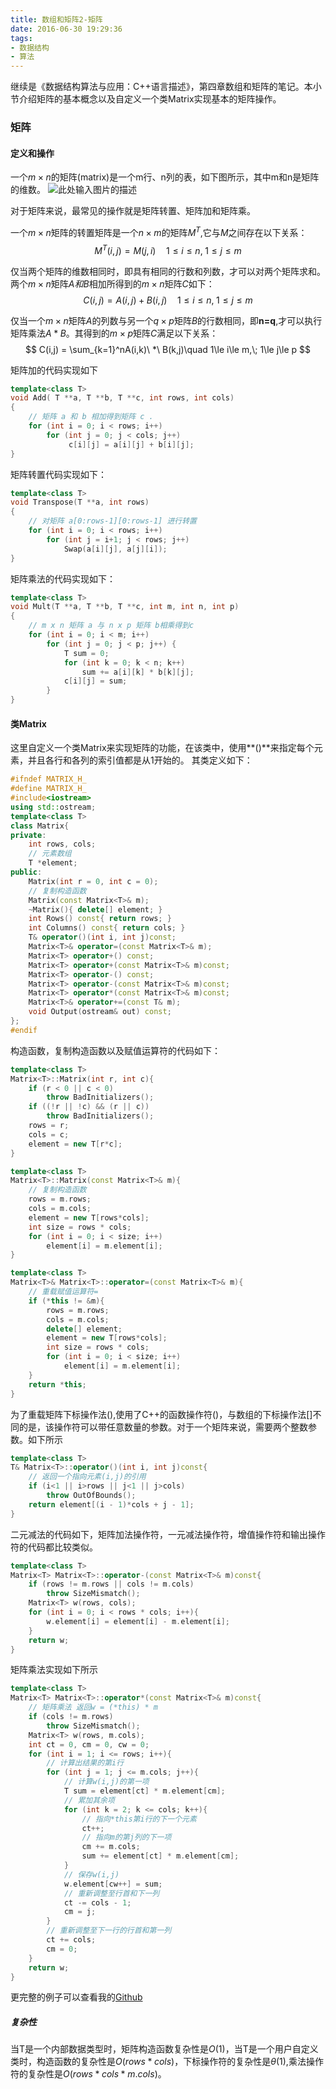```yaml
---
title: 数组和矩阵2-矩阵
date: 2016-06-30 19:29:36
tags:
- 数据结构
- 算法
---
```

继续是《数据结构算法与应用：C++语言描述》，第四章数组和矩阵的笔记。本小节介绍矩阵的基本概念以及自定义一个类Matrix实现基本的矩阵操作。

### 矩阵
#### 定义和操作
  一个$m\times n$的矩阵(matrix)是一个m行、n列的表，如下图所示，其中m和n是矩阵的维数。
  ![此处输入图片的描述][1]

对于矩阵来说，最常见的操作就是矩阵转置、矩阵加和矩阵乘。

一个$m\times n$矩阵的转置矩阵是一个$n\times m$的矩阵$M^T$,它与$M$之间存在以下关系：
$$
M^T(i,j) = M(j,i)\quad 1\le i\le n,\; 1\le j\le m
$$

仅当两个矩阵的维数相同时，即具有相同的行数和列数，才可以对两个矩阵求和。两个$m\times n$矩阵$A和B$相加所得到的$m\times n$矩阵$C$如下：
$$
C(i,j) =A(i,j)+B(i,j)\quad 1\le i\le n,\; 1\le j\le m
$$

仅当一个$m\times n$矩阵$A$的列数与另一个$q\times p$矩阵$B$的行数相同，即**n=q**,才可以执行矩阵乘法$A*B$。其得到的$m\times p$矩阵$C$满足以下关系：
$$
C(i,j) = \sum_{k=1}^nA(i,k)\ *\ B(k,j)\quad 1\le i\le m,\; 1\le j\le p
$$

矩阵加的代码实现如下
```c++
template<class T>
void Add( T **a, T **b, T **c, int rows, int cols)
{
    // 矩阵 a 和 b 相加得到矩阵 c .
    for (int i = 0; i < rows; i++)
        for (int j = 0; j < cols; j++)
             c[i][j] = a[i][j] + b[i][j];
}
```
矩阵转置代码实现如下：
```c++
template<class T>
void Transpose(T **a, int rows)
{
    // 对矩阵 a[0:rows-1][0:rows-1] 进行转置
    for (int i = 0; i < rows; i++)
        for (int j = i+1; j < rows; j++)
            Swap(a[i][j], a[j][i]);
}
```
矩阵乘法的代码实现如下：
```c++
template<class T>
void Mult(T **a, T **b, T **c, int m, int n, int p)
{
    // m x n 矩阵 a 与 n x p 矩阵 b相乘得到c
    for (int i = 0; i < m; i++)
        for (int j = 0; j < p; j++) {
            T sum = 0;
            for (int k = 0; k < n; k++)
                sum += a[i][k] * b[k][j];
            c[i][j] = sum;
        }
}
```

#### 类Matrix
  这里自定义一个类Matrix来实现矩阵的功能，在该类中，使用**()**来指定每个元素，并且各行和各列的索引值都是从1开始的。
  其类定义如下：
```c++
#ifndef MATRIX_H_
#define MATRIX_H_
#include<iostream>
using std::ostream;
template<class T>
class Matrix{
private:
    int rows, cols;
    // 元素数组
    T *element; 
public:
    Matrix(int r = 0, int c = 0);
    // 复制构造函数
    Matrix(const Matrix<T>& m);
    ~Matrix(){ delete[] element; }
    int Rows() const{ return rows; }
    int Columns() const{ return cols; }
    T& operator()(int i, int j)const;
    Matrix<T>& operator=(const Matrix<T>& m);
    Matrix<T> operator+() const;
    Matrix<T> operator+(const Matrix<T>& m)const;
    Matrix<T> operator-() const;
    Matrix<T> operator-(const Matrix<T>& m)const;
    Matrix<T> operator*(const Matrix<T>& m)const;
    Matrix<T>& operator+=(const T& m);
    void Output(ostream& out) const;
};
#endif
```

构造函数，复制构造函数以及赋值运算符的代码如下：
```c++
template<class T>
Matrix<T>::Matrix(int r, int c){
    if (r < 0 || c < 0)
        throw BadInitializers();
    if ((!r || !c) && (r || c))
        throw BadInitializers();
    rows = r;
    cols = c;
    element = new T[r*c];
}

template<class T>
Matrix<T>::Matrix(const Matrix<T>& m){
    // 复制构造函数
    rows = m.rows;
    cols = m.cols;
    element = new T[rows*cols];
    int size = rows * cols;
    for (int i = 0; i < size; i++)
        element[i] = m.element[i];
}

template<class T>
Matrix<T>& Matrix<T>::operator=(const Matrix<T>& m){
    // 重载赋值运算符=
    if (*this != &m){
        rows = m.rows;
        cols = m.cols;
        delete[] element;
        element = new T[rows*cols];
        int size = rows * cols;
        for (int i = 0; i < size; i++)
            element[i] = m.element[i];
    }
    return *this;
}
```
为了重载矩阵下标操作法(),使用了C++的函数操作符()，与数组的下标操作法[]不同的是，该操作符可以带任意数量的参数。对于一个矩阵来说，需要两个整数参数。如下所示
```c++
template<class T>
T& Matrix<T>::operator()(int i, int j)const{
    // 返回一个指向元素(i,j)的引用
    if (i<1 || i>rows || j<1 || j>cols)
        throw OutOfBounds();
    return element[(i - 1)*cols + j - 1];
}
```
二元减法的代码如下，矩阵加法操作符，一元减法操作符，增值操作符和输出操作符的代码都比较类似。
```c++
template<class T>
Matrix<T> Matrix<T>::operator-(const Matrix<T>& m)const{
    if (rows != m.rows || cols != m.cols)
        throw SizeMismatch();
    Matrix<T> w(rows, cols);
    for (int i = 0; i < rows * cols; i++){
        w.element[i] = element[i] - m.element[i];
    }
    return w;
}
```
矩阵乘法实现如下所示
```c++
template<class T>
Matrix<T> Matrix<T>::operator*(const Matrix<T>& m)const{
    // 矩阵乘法 返回w = (*this) * m
    if (cols != m.rows)
        throw SizeMismatch();
    Matrix<T> w(rows, m.cols);
    int ct = 0, cm = 0, cw = 0;
    for (int i = 1; i <= rows; i++){
        // 计算出结果的第i行
        for (int j = 1; j <= m.cols; j++){
            // 计算w(i,j)的第一项
            T sum = element[ct] * m.element[cm];
            // 累加其余项
            for (int k = 2; k <= cols; k++){
                // 指向*this第i行的下一个元素
                ct++;
                // 指向m的第j列的下一项
                cm += m.cols;
                sum += element[ct] * m.element[cm];
            }
            // 保存w(i,j)
            w.element[cw++] = sum;
            // 重新调整至行首和下一列
            ct -= cols - 1;
            cm = j;
        }
        // 重新调整至下一行的行首和第一列
        ct += cols;
        cm = 0;
    }
    return w;
}
```
更完整的例子可以查看我的[Github][2]

##### 复杂性
  当T是一个内部数据类型时，矩阵构造函数复杂性是$O(1)$，当T是一个用户自定义类时，构造函数的复杂性是$O(rows*cols)$，下标操作符的复杂性是$\theta(1)$,乘法操作符的复杂性是$O(rows*cols*m.cols)$。




[1]: http://7xrluf.com1.z0.glb.clouddn.com/%E7%9F%A9%E9%98%B51.png
[2]: https://github.com/ccc013/DataStructe-Algorithms_Study/tree/master/ArrayAndMatrix
